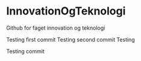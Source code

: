 # InnovationOgTeknologi
Github for faget innovation og teknologi

Testing first commit
Testing second commit
Testing 

Testing commit